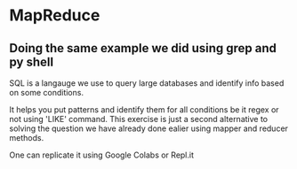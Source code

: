 # MapReduce

## Doing the same example we did using grep and py shell

SQL is a langauge we use to query large databases and identify info based on some conditions.

It helps you put patterns and identify them for all conditions be it regex or not using 'LIKE' command.
This exercise is just a second alternative to solving the question we have already done ealier using mapper and reducer methods.

One can replicate it using Google Colabs or Repl.it
